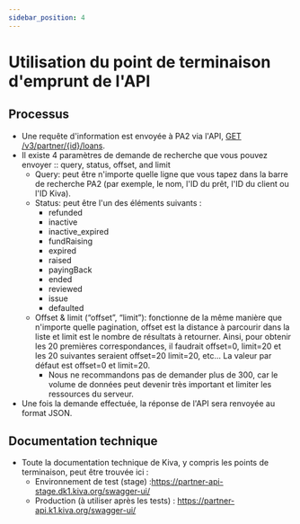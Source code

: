 ```yaml
---
sidebar_position: 4
---
```


# Utilisation du point de terminaison d'emprunt de l'API


## Processus
* Une requête d'information est envoyée à PA2 via l'API, [GET /v3/partner/{id}/loans](https://partner-api-stage.dk1.kiva.org/swagger-ui/#/partners/loansRouteUsingGET).
* Il existe 4 paramètres de demande de recherche que vous pouvez envoyer :: query, status, offset, and limit
  * Query: peut être n'importe quelle ligne que vous tapez dans la barre de recherche PA2 (par exemple, le nom, l'ID du prêt, l'ID du client ou l'ID Kiva).
  * Status:  peut être l'un des éléments suivants :
    * refunded
    * inactive
    * inactive_expired
    * fundRaising
    * expired
    * raised
    * payingBack
    * ended
    * reviewed
    * issue
    * defaulted
  * Offset & limit (“offset”, “limit”): fonctionne de la même manière que n'importe quelle pagination, offset est la distance à parcourir dans la liste et limit est le nombre de résultats à retourner. Ainsi, pour obtenir les 20 premières correspondances, il faudrait offset=0, limit=20 et les 20 suivantes seraient offset=20 limit=20, etc...  La valeur par défaut est offset=0 et limit=20.
    * Nous ne recommandons pas de demander plus de 300, car le volume de données peut devenir très important et limiter les ressources du serveur.
* Une fois la demande effectuée, la réponse de l'API sera renvoyée au format JSON.

## Documentation technique
* Toute la documentation technique de Kiva, y compris les points de terminaison, peut être trouvée ici :
  * Environnement de test (stage) :https://partner-api-stage.dk1.kiva.org/swagger-ui/
  * Production (à utiliser après les tests) : https://partner-api.k1.kiva.org/swagger-ui/